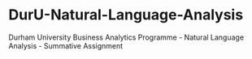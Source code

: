 # DurU-Natural-Language-Analysis
Durham University Business Analytics Programme - Natural Language Analysis - Summative Assignment 
